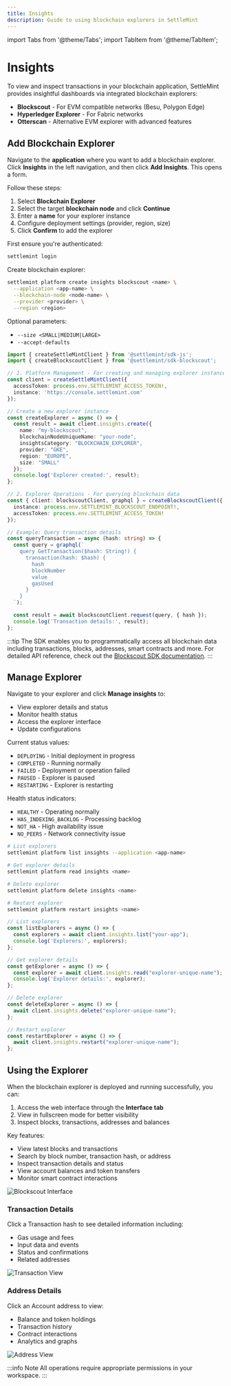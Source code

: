 ```yaml
---
title: Insights
description: Guide to using blockchain explorers in SettleMint
---
```


import Tabs from '@theme/Tabs';
import TabItem from '@theme/TabItem';

# Insights

To view and inspect transactions in your blockchain application, SettleMint provides insightful dashboards via integrated blockchain explorers:
- **Blockscout** - For EVM compatible networks (Besu, Polygon Edge)
- **Hyperledger Explorer** - For Fabric networks
- **Otterscan** - Alternative EVM explorer with advanced features

## Add Blockchain Explorer

<Tabs>
<TabItem value="platform-ui" label="Platform UI">

Navigate to the **application** where you want to add a blockchain explorer. Click **Insights** in the left navigation, and then click **Add Insights**. This opens a form.

Follow these steps:
1. Select **Blockchain Explorer**
2. Select the target **blockchain node** and click **Continue**
3. Enter a **name** for your explorer instance
4. Configure deployment settings (provider, region, size)
5. Click **Confirm** to add the explorer

</TabItem>
<TabItem value="sdk-cli" label="SDK CLI">

First ensure you're authenticated:
```bash
settlemint login
```

Create blockchain explorer:
```bash
settlemint platform create insights blockscout <name> \
  --application <app-name> \
  --blockchain-node <node-name> \
  --provider <provider> \
  --region <region>
```

Optional parameters:
- `--size <SMALL|MEDIUM|LARGE>`
- `--accept-defaults`

</TabItem>
<TabItem value="sdk-js" label="SDK JS">

```typescript
import { createSettleMintClient } from '@settlemint/sdk-js';
import { createBlockscoutClient } from '@settlemint/sdk-blockscout';

// 1. Platform Management - For creating and managing explorer instances
const client = createSettleMintClient({
  accessToken: process.env.SETTLEMINT_ACCESS_TOKEN!,
  instance: 'https://console.settlemint.com'
});

// Create a new explorer instance
const createExplorer = async () => {
  const result = await client.insights.create({
    name: "my-blockscout",
    blockchainNodeUniqueName: "your-node",
    insightsCategory: "BLOCKCHAIN_EXPLORER",
    provider: "GKE",
    region: "EUROPE",
    size: "SMALL"
  });
  console.log('Explorer created:', result);
};

// 2. Explorer Operations - For querying blockchain data
const { client: blockscoutClient, graphql } = createBlockscoutClient({
  instance: process.env.SETTLEMINT_BLOCKSCOUT_ENDPOINT!,
  accessToken: process.env.SETTLEMINT_ACCESS_TOKEN!
});

// Example: Query transaction details
const queryTransaction = async (hash: string) => {
  const query = graphql(`
    query GetTransaction($hash: String!) {
      transaction(hash: $hash) {
        hash
        blockNumber
        value
        gasUsed
      }
    }
  `);

  const result = await blockscoutClient.request(query, { hash });
  console.log('Transaction details:', result);
};
```

:::tip
The SDK enables you to programmatically access all blockchain data including transactions, blocks, addresses, smart contracts and more. For detailed API reference, check out the [Blockscout SDK documentation](https://github.com/settlemint/sdk/tree/main/sdk/blockscout).
:::

</TabItem>
</Tabs>

## Manage Explorer

<Tabs>
<TabItem value="platform-ui" label="Platform UI">

Navigate to your explorer and click **Manage insights** to:
- View explorer details and status
- Monitor health status
- Access the explorer interface
- Update configurations

Current status values:
- `DEPLOYING` - Initial deployment in progress
- `COMPLETED` - Running normally
- `FAILED` - Deployment or operation failed
- `PAUSED` - Explorer is paused
- `RESTARTING` - Explorer is restarting

Health status indicators:
- `HEALTHY` - Operating normally
- `HAS_INDEXING_BACKLOG` - Processing backlog
- `NOT_HA` - High availability issue
- `NO_PEERS` - Network connectivity issue

</TabItem>
<TabItem value="sdk-cli" label="SDK CLI">

```bash
# List explorers
settlemint platform list insights --application <app-name>

# Get explorer details
settlemint platform read insights <name>

# Delete explorer
settlemint platform delete insights <name>

# Restart explorer
settlemint platform restart insights <name>
```

</TabItem>
<TabItem value="sdk-js" label="SDK JS">

```typescript
// List explorers
const listExplorers = async () => {
  const explorers = await client.insights.list("your-app");
  console.log('Explorers:', explorers);
};

// Get explorer details
const getExplorer = async () => {
  const explorer = await client.insights.read("explorer-unique-name");
  console.log('Explorer details:', explorer);
};

// Delete explorer
const deleteExplorer = async () => {
  await client.insights.delete("explorer-unique-name");
};

// Restart explorer
const restartExplorer = async () => {
  await client.insights.restart("explorer-unique-name");
};
```

</TabItem>
</Tabs>

## Using the Explorer

When the blockchain explorer is deployed and running successfully, you can:

1. Access the web interface through the **Interface tab**
2. View in fullscreen mode for better visibility
3. Inspect blocks, transactions, addresses and balances

Key features:
- View latest blocks and transactions
- Search by block number, transaction hash, or address
- Inspect transaction details and status
- View account balances and token transfers
- Monitor smart contract interactions

![Blockscout Interface](../../static/img/document360/Images/Blockscout%201.png)

### Transaction Details
Click a Transaction hash to see detailed information including:
- Gas usage and fees
- Input data and events
- Status and confirmations
- Related addresses

![Transaction View](../../static/img/document360/Images/Blockscout%202.png)

### Address Details
Click an Account address to view:
- Balance and token holdings
- Transaction history
- Contract interactions
- Analytics and graphs

![Address View](../../static/img/document360/Images/Blockscout%203.png)

:::info Note
All operations require appropriate permissions in your workspace.
:::
